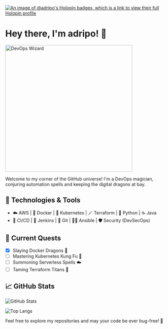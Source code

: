 <!--
### Hi there 👋 

**adripo/adripo** is a ✨ _special_ ✨ repository because its `README.md` (this file) appears on your GitHub profile.

Here are some ideas to get you started:

- 🔭 I’m currently working on ...
- 🌱 I’m currently learning ...
- 👯 I’m looking to collaborate on ...
- 🤔 I’m looking for help with ...
- 💬 Ask me about ...
- 📫 How to reach me: ...
- 😄 Pronouns: ...
- ⚡ Fun fact: ...
-->

[![An image of @adripo's Holopin badges, which is a link to view their full Holopin profile](https://holopin.me/adripo)](https://holopin.io/@adripo)

# Hey there, I'm adripo! 👋

<img alt="DevOps Wizard" src="https://media.giphy.com/media/v1.Y2lkPTc5MGI3NjExbnk0cHI1bnJ5eGM1bHh4M3cycjFucGo4OGQyb3Buc216cGlucXY0OSZlcD12MV9pbnRlcm5hbF9naWZfYnlfaWQmY3Q9cw/fZEjmflebo9ZKQXpgh/giphy.gif" height="400">

Welcome to my corner of the GitHub universe! I'm a DevOps magician, conjuring automation spells and keeping the digital dragons at bay.

## 🔧 Technologies & Tools

- ☁️ AWS | 🐳 Docker | 🚀 Kubernetes | 🪄 Terraform | 🐍 Python | ☕ Java
- 🔄 CI/CD | 🔧 Jenkins | 🐙 Git | 🧙‍♂️ Ansible | 🛡️ Security (DevSecOps)

## 🎯 Current Quests

- [x] Slaying Docker Dragons 🐲
- [ ] Mastering Kubernetes Kung Fu 🥋
- [ ] Summoning Serverless Spells ☁️
- [ ] Taming Terraform Titans 🏰

## 📈 GitHub Stats

![GitHub Stats](https://github-readme-stats.vercel.app/api?username=adripo&rank_icon=github&show_icons=true&count_private=true&hide=prs&theme=radical&card_width=500px)

![Top Langs](https://github-readme-stats.vercel.app/api/top-langs/?username=adripo&layout=compact&theme=radical&card_width=500px)


<!--
## 📣 Let's Connect!

🐦 [Twitter](https://twitter.com/YourTwitterHandle) | 💼 [LinkedIn](https://linkedin.com/in/yourusername) | 🌐 [Website](https://www.yourwebsite.com)
-->

Feel free to explore my repositories and may your code be ever bug-free! 🚀

